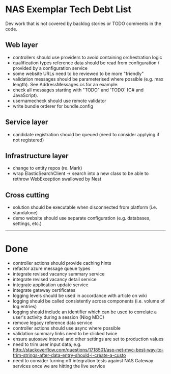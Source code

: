 # NAS Exemplar Tech Debt List #

Dev work that is not covered by backlog stories or TODO comments in the code. 

## Web layer ##

- controllers should use providers to avoid containing orchestration logic
- qualification types reference data should be read from configuration / provided by a configuration service
- some website URLs need to be reviewed to be more "friendly"
- validation messages should be parameterised where possible (e.g. max length). See AddressMessages.cs for an example.
- check all messages starting with "TODO" and 'TODO' (C# and JavaScript).
- usernamecheck should use remote validator
- write bundle orderer for bundle.config

## Service layer ##

- candidate registration should be queued (need to consider applying if not registered)

## Infrastructure layer ##

- change to entity repos (re. Mark)
- wrap ElasticSearchClient -> search into a new class to be able to rethrow WebException swallowed by Nest

## Cross cutting ##

- solution should be executable when disconnected from platform (i.e. standalone)
- demo website should use separate configuration (e.g. databases, settings, etc.)

----------

# Done #

- controller actions should provide caching hints
- refactor azure message queue types
- integrate revised vacancy summary service
- integrate revised vacancy detail service
- integrate application update service
- integrate gateway certificates
- logging levels should be used in accordance with article on wiki
- logging should be called consistently across components (i.e. volume of log entries)
- logging should include an identifier which can be used to correlate a user's activity during a session (Nlog MDC)
- remove legacy reference data service
- controller actions should use async where possible
- validation summary links need to be clicked twice
- ensure autosave interval and other settings are set to production values
- need to trim user input data, e.g. http://stackoverflow.com/questions/1718501/asp-net-mvc-best-way-to-trim-strings-after-data-entry-should-i-create-a-custo
- need to consider turning off integration tests against NAS Gateway services once we are hitting the live service
